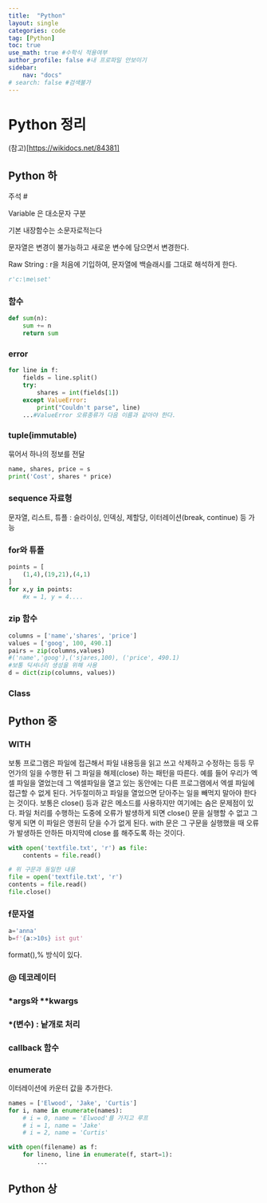 ```yaml
---
title:  "Python"
layout: single
categories: code
tag: [Python]
toc: true
use_math: true #수학식 적용여부
author_profile: false #내 프로파일 안보이기
sidebar:
    nav: "docs" 
# search: false #검색불가
---
```


# Python 정리 
(참고)[https://wikidocs.net/84381]


## Python 하
주석 #

Variable 은 대소문자 구분

기본 내장함수는 소문자로적는다

문자열은 변경이 불가능하고 새로운 변수에 담으면서 변경한다.

Raw String : r을 처음에 기입하여, 문자열에 백슬래시를 그대로 해석하게 한다.
```py
r'c:\me\set'
```

### 함수
```py
def sum(n):
    sum += n
    return sum
```
### error
```py
for line in f:
    fields = line.split()
    try:
        shares = int(fields[1])
    except ValueError:
        print("Couldn't parse", line)
    ...#ValueError 오류종류가 다음 이름과 같아야 한다.
```
### tuple(immutable)
묶어서 하나의 정보를 전달
```py
name, shares, price = s
print('Cost', shares * price)
```
### sequence 자료형
문자열, 리스트, 튜플 : 
슬라이싱, 인덱싱, 제할당, 이터레이션(break, continue) 등 가능
### for와 튜플
```py
points = [
    (1,4),(19,21),(4,1)
]
for x,y in points:
    #x = 1, y = 4....
```
### zip 함수
```py
columns = ['name','shares', 'price']
values = ['goog', 100, 490.1]
pairs = zip(columns,values)
#('name','goog'),('sjares,100), ('price', 490.1)
#보통 딕셔너리 생성을 위해 사용
d = dict(zip(columns, values))
```

### Class



## Python 중
### WITH
보통 프로그램은 파일에 접근해서 파일 내용등을 읽고 쓰고 삭제하고 수정하는 등등 무언가의 일을 수행한 뒤 그 파일을 해제(close) 하는 패턴을 따른다. 예를 들어 우리가 엑셀 파일을 열었는데 그 엑셀파일을 열고 있는 동안에는 다른 프로그램에서 엑셀 파일에 접근할 수 없게 된다. 거두절미하고 파일을 열었으면 닫아주는 일을 빼먹지 말아야 한다는 것이다. 보통은 close() 등과 같은 메소드를 사용하지만 여기에는 숨은 문제점이 있다. 파일 처리를 수행하는 도중에 오류가 발생하게 되면 close() 문을 실행할 수 없고 그렇게 되면 이 파일은 영원히 닫을 수가 없게 된다.  with 문은 그 구문을 실행했을 때 오류가 발생하든 안하든 마지막에 close 를 해주도록 하는 것이다.
```py
with open('textfile.txt', 'r') as file:
    contents = file.read()

# 위 구문과 동일한 내용
file = open('textfile.txt', 'r')
contents = file.read()
file.close()
```

### f문자열
```py
a='anna'
b=f'{a:>10s} ist gut'
```
format(),% 방식이 있다.
### @ 데코레이터 
### *args와 **kwargs
### *(변수) : 낱개로 처리
### callback 함수
### enumerate
이터레이션에 카운터 값을 추가한다.
```py
names = ['Elwood', 'Jake', 'Curtis']
for i, name in enumerate(names):
    # i = 0, name = 'Elwood'를 가지고 루프
    # i = 1, name = 'Jake'
    # i = 2, name = 'Curtis'

with open(filename) as f:
    for lineno, line in enumerate(f, start=1):
        ...
```



## Python 상

